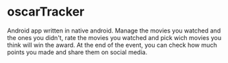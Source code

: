 # oscarTracker

Android app written in native android.
Manage the movies you watched and the ones you didn't, rate the movies you watched and pick wich movies you think will win the award.
At the end of the event, you can check how much points you made and share them on social media.
